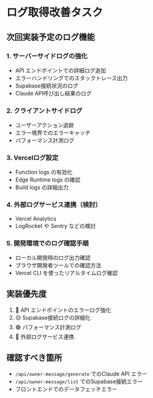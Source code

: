 # ログ取得改善タスク

## 次回実装予定のログ機能

### 1. サーバーサイドログの強化
- API エンドポイントでの詳細ログ追加
- エラーハンドリングでのスタックトレース出力
- Supabase接続状況のログ
- Claude API呼び出し結果のログ

### 2. クライアントサイドログ
- ユーザーアクション追跡
- エラー境界でのエラーキャッチ
- パフォーマンス計測ログ

### 3. Vercelログ設定
- Function logs の有効化
- Edge Runtime logs の確認
- Build logs の詳細出力

### 4. 外部ログサービス連携（検討）
- Vercel Analytics
- LogRocket や Sentry などの検討

### 5. 開発環境でのログ確認手順
- ローカル開発時のログ出力確認
- ブラウザ開発者ツールでの確認方法
- Vercel CLI を使ったリアルタイムログ確認

## 実装優先度
1. 🔴 API エンドポイントのエラーログ強化
2. 🟡 Supabase接続ログの詳細化  
3. 🟢 パフォーマンス計測ログ
4. 🔵 外部ログサービス連携

## 確認すべき箇所
- `/api/owner-message/generate` でのClaude API エラー
- `/api/owner-message/list` でのSupabase接続エラー
- フロントエンドでのデータフェッチエラー